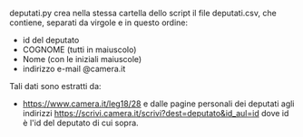 deputati.py crea nella stessa cartella dello script il file deputati.csv, che contiene, separati da virgole e in questo ordine:
- id del deputato
- COGNOME (tutti in maiuscolo)
- Nome (con le iniziali maiuscole)
- indirizzo e-mail @camera.it

Tali dati sono estratti da:
- https://www.camera.it/leg18/28
e dalle pagine personali dei deputati agli indirizzi https://scrivi.camera.it/scrivi?dest=deputato&id_aul=id dove id è l'id del deputato di cui sopra.
